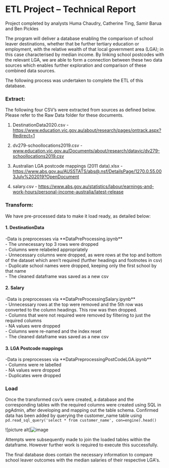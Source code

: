 # ETL Project – Technical Report #
Project completed by analysts Huma Chaudry, Catherine Ting, Samir Barua and Ben Pickles

The program will deliver a database enabling the comparison of school leaver destinations, whether that be further tertiary education or employment, with the relative wealth of that local government area (LGA); in this case characterised by median income. By linking school postcodes with the relevant LGA, we are able to form a connection between these two data sources which enables further exploration and comparison of these combined data sources.

The following process was undertaken to complete the ETL of this database. 


<h3>Extract:</h3>

The following four CSV’s were extracted from sources as defined below. Please refer to the Raw Data folder for these documents. 
1.	DestinationData2020.csv - https://www.education.vic.gov.au/about/research/pages/ontrack.aspx?Redirect=1

2.	dv279-schoollocations2019.csv - www.education.vic.gov.au/Documents/about/research/datavic/dv279-schoollocations2019.csv
3.	Australian LGA postcode mappings (2011 data).xlsx - https://www.abs.gov.au/AUSSTATS/abs@.nsf/DetailsPage/1270.0.55.003July%202019?OpenDocument
4.	salary.csv - https://www.abs.gov.au/statistics/labour/earnings-and-work-hours/personal-income-australia/latest-release

<h3>Transform:</h3>
We have pre-processed data to make it load ready, as detailed below:

<h4>1.	DestinationData</h4>
-Data is preprocesses via **DataPreProcessing.ipynb**</br>
  -	The unnecessary top 3 rows were dropped</br>
  -	Columns were relabeled appropriately</br>
  -	Unnecessary columns were dropped, as were rows at the top and bottom of the dataset which aren’t required (further headings and footnotes in csv)</br>
  -	Duplicate school names were dropped, keeping only the first school by that name</br>
  -	The cleaned dataframe was saved as a new csv</br>

<h4>2.	Salary</h4>
-Data is preprocesses via **DataPreProcessingSalary.ipynb**</br>
   -	Unnecessary rows at the top were removed and the 5th row was converted to the column headings. This row was then dropped. </br>
   -	Columns that were not required were removed by filtering to just the required columns</br>
   -	NA values were dropped</br>
   -	Columns were re-named and the index reset</br>
   -	The cleaned dataframe was saved as a new csv</br>

<h4>3.	LGA Postcode mappings</h4>
-Data is preprocesses via **DataPreprocessingPostCodeLGA.ipynb**</br>
   -	Columns were re labelled</br>
   -	NA values were dropped</br>
   -	Duplicates were dropped</br>

<h3>Load</h3>
  
Once the transformed csv’s were created, a database and the corresponding tables with the required columns were created using SQL in pgAdmin, after developing and mapping out the table schema. Confirmed data has been added by querying the customer_name table using `pd.read_sql_query('select * from customer_name', con=engine).head()`

![picture alt]![image](https://user-images.githubusercontent.com/23230497/139362931-5f2d73df-3e30-4d26-805a-740607174b21.png)

Attempts were subsequently made to join the loaded tables within the dataframe. However further work is required to execute this successfully. 

The final database does contain the necessary information to compare school leaver outcomes with the median salaries of their respective LGA's. 
